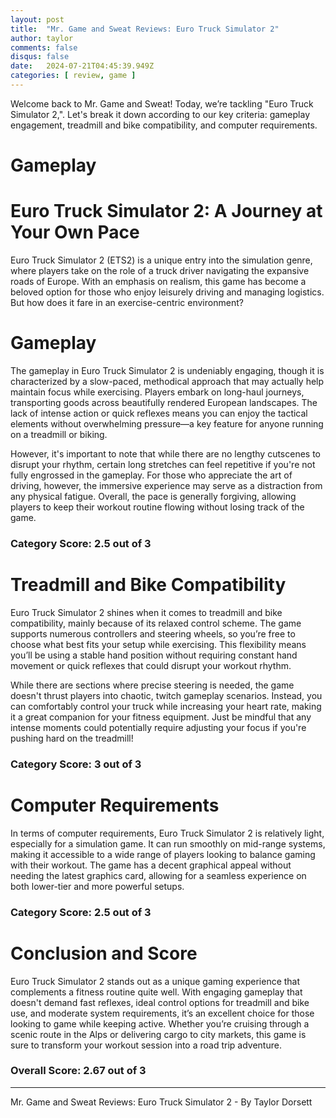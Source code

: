```yaml
---
layout: post
title:  "Mr. Game and Sweat Reviews: Euro Truck Simulator 2"
author: taylor
comments: false
disqus: false
date:   2024-07-21T04:45:39.949Z
categories: [ review, game ]
---
```


Welcome back to Mr. Game and Sweat! Today, we’re tackling "Euro Truck Simulator 2,". Let's break it down according to our key criteria: gameplay engagement, treadmill and bike compatibility, and computer requirements.

# Gameplay

# Euro Truck Simulator 2: A Journey at Your Own Pace

Euro Truck Simulator 2 (ETS2) is a unique entry into the simulation genre, where players take on the role of a truck driver navigating the expansive roads of Europe. With an emphasis on realism, this game has become a beloved option for those who enjoy leisurely driving and managing logistics. But how does it fare in an exercise-centric environment?

# Gameplay

The gameplay in Euro Truck Simulator 2 is undeniably engaging, though it is characterized by a slow-paced, methodical approach that may actually help maintain focus while exercising. Players embark on long-haul journeys, transporting goods across beautifully rendered European landscapes. The lack of intense action or quick reflexes means you can enjoy the tactical elements without overwhelming pressure—a key feature for anyone running on a treadmill or biking.

However, it's important to note that while there are no lengthy cutscenes to disrupt your rhythm, certain long stretches can feel repetitive if you're not fully engrossed in the gameplay. For those who appreciate the art of driving, however, the immersive experience may serve as a distraction from any physical fatigue. Overall, the pace is generally forgiving, allowing players to keep their workout routine flowing without losing track of the game.

### Category Score: 2.5 out of 3

# Treadmill and Bike Compatibility

Euro Truck Simulator 2 shines when it comes to treadmill and bike compatibility, mainly because of its relaxed control scheme. The game supports numerous controllers and steering wheels, so you’re free to choose what best fits your setup while exercising. This flexibility means you’ll be using a stable hand position without requiring constant hand movement or quick reflexes that could disrupt your workout rhythm.

While there are sections where precise steering is needed, the game doesn't thrust players into chaotic, twitch gameplay scenarios. Instead, you can comfortably control your truck while increasing your heart rate, making it a great companion for your fitness equipment. Just be mindful that any intense moments could potentially require adjusting your focus if you're pushing hard on the treadmill!

### Category Score: 3 out of 3

# Computer Requirements

In terms of computer requirements, Euro Truck Simulator 2 is relatively light, especially for a simulation game. It can run smoothly on mid-range systems, making it accessible to a wide range of players looking to balance gaming with their workout. The game has a decent graphical appeal without needing the latest graphics card, allowing for a seamless experience on both lower-tier and more powerful setups.

### Category Score: 2.5 out of 3

# Conclusion and Score

Euro Truck Simulator 2 stands out as a unique gaming experience that complements a fitness routine quite well. With engaging gameplay that doesn't demand fast reflexes, ideal control options for treadmill and bike use, and moderate system requirements, it’s an excellent choice for those looking to game while keeping active. Whether you’re cruising through a scenic route in the Alps or delivering cargo to city markets, this game is sure to transform your workout session into a road trip adventure.

### Overall Score: 2.67 out of 3

---

Mr. Game and Sweat Reviews: Euro Truck Simulator 2 - By Taylor Dorsett
